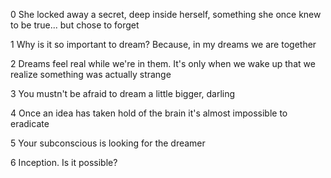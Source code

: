 0  She locked away a secret, deep inside herself, something she once knew to be true... but chose to forget

1  Why is it so important to dream? Because, in my dreams we are together


2   Dreams feel real while we're in them. It's only when we wake up that we realize something was actually strange


3   You mustn't be afraid to dream a little bigger, darling


4   Once an idea has taken hold of the brain it's almost impossible to eradicate

5  Your subconscious is looking for the dreamer


6  Inception. Is it possible?

